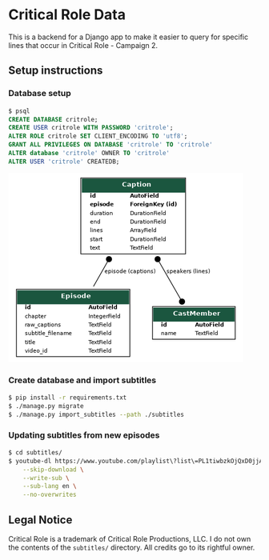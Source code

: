 # Critical Role Data

This is a backend for a Django app to make it easier to query for specific lines that occur in Critical Role - Campaign 2.

## Setup instructions

### Database setup

```sql
$ psql
CREATE DATABASE critrole;
CREATE USER critrole WITH PASSWORD 'critrole';
ALTER ROLE critrole SET CLIENT_ENCODING TO 'utf8';
GRANT ALL PRIVILEGES ON DATABASE 'critrole' TO 'critrole'
ALTER database 'critrole' OWNER TO 'critrole'
ALTER USER 'critrole' CREATEDB;
```

<img
  src="https://github.com/roddds/critrole/blob/app/static/models.png?raw=true"
  alt="Models relationship diagram"
/>

### Create database and import subtitles

```bash
$ pip install -r requirements.txt
$ ./manage.py migrate
$ ./manage.py import_subtitles --path ./subtitles
```

### Updating subtitles from new episodes

```bash
$ cd subtitles/
$ youtube-dl https://www.youtube.com/playlist\?list\=PL1tiwbzkOjQxD0jjAE7PsWoaCrs0EkBH2 \
    --skip-download \
    --write-sub \
    --sub-lang en \
    --no-overwrites
```

## Legal Notice

Critical Role is a trademark of Critical Role Productions, LLC. I do not own the contents of the `subtitles/` directory. All credits go to its rightful owner.

